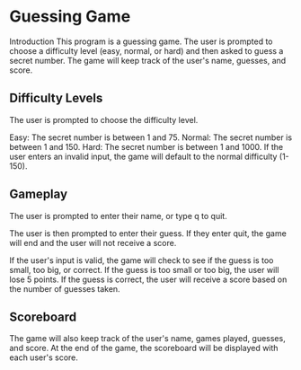 # Guessing Game
Introduction
This program is a guessing game. The user is prompted to choose a difficulty level (easy, normal, or hard) and then asked to guess a secret number. The game will keep track of the user's name, guesses, and score.

## Difficulty Levels
The user is prompted to choose the difficulty level.

Easy: The secret number is between 1 and 75.
Normal: The secret number is between 1 and 150.
Hard: The secret number is between 1 and 1000.
If the user enters an invalid input, the game will default to the normal difficulty (1-150).

## Gameplay
The user is prompted to enter their name, or type q to quit.

The user is then prompted to enter their guess. If they enter quit, the game will end and the user will not receive a score.

If the user's input is valid, the game will check to see if the guess is too small, too big, or correct. If the guess is too small or too big, the user will lose 5 points. If the guess is correct, the user will receive a score based on the number of guesses taken.

## Scoreboard
The game will also keep track of the user's name, games played, guesses, and score. At the end of the game, the scoreboard will be displayed with each user's score.
